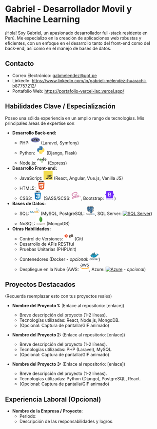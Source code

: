 # Gabriel - Desarrollador Movil y Machine Learning

¡Hola! Soy Gabriel, un apasionado desarrollador full-stack residente en Perú. Me especializo en la creación de aplicaciones web robustas y eficientes, con un enfoque en el desarrollo tanto del front-end como del back-end, así como en el manejo de bases de datos.

## Contacto

*   Correo Electrónico: gabmelendez@upt.pe
*   LinkedIn: https://www.linkedin.com/in/gabriel-melendez-huarachi-b87757212/
*   Portafolio Web: https://portafolio-vercel-lac.vercel.app/

## Habilidades Clave / Especialización

Poseo una sólida experiencia en un amplio rango de tecnologías. Mis principales áreas de expertise son:

*   **Desarrollo Back-end:**
    *   PHP: [<img src="https://raw.githubusercontent.com/devicons/devicon/master/icons/php/php-original.svg" alt="PHP" width="30" height="30"/>](https://www.php.net) (Laravel, Symfony)
    *   Python: [<img src="https://raw.githubusercontent.com/devicons/devicon/master/icons/python/python-original.svg" alt="Python" width="30" height="30"/>](https://www.python.org) (Django, Flask)
    *   Node.js: [<img src="https://raw.githubusercontent.com/devicons/devicon/master/icons/nodejs/nodejs-original-wordmark.svg" alt="Node.js" width="30" height="30"/>](https://nodejs.org) (Express)
*   **Desarrollo Front-end:**
    *   JavaScript: [<img src="https://raw.githubusercontent.com/devicons/devicon/master/icons/javascript/javascript-original.svg" alt="JavaScript" width="30" height="30"/>](https://developer.mozilla.org/en-US/docs/Web/JavaScript) (React, Angular, Vue.js, Vanilla JS)
    *   HTML5: [<img src="https://raw.githubusercontent.com/devicons/devicon/master/icons/html5/html5-original-wordmark.svg" alt="HTML5" width="30" height="30"/>](https://www.w3.org/html/)
    *   CSS3: [<img src="https://raw.githubusercontent.com/devicons/devicon/master/icons/css3/css3-original-wordmark.svg" alt="CSS3" width="30" height="30"/>](https://www.w3schools.com/css/) (SASS/SCSS: [<img src="https://raw.githubusercontent.com/devicons/devicon/master/icons/sass/sass-original.svg" alt="SASS" width="30" height="30"/>](https://sass-lang.com), Bootstrap: [<img src="https://raw.githubusercontent.com/devicons/devicon/master/icons/bootstrap/bootstrap-plain-wordmark.svg" alt="Bootstrap" width="30" height="30"/>](https://getbootstrap.com/))
*   **Bases de Datos:**
    *   SQL: [<img src="https://raw.githubusercontent.com/devicons/devicon/master/icons/mysql/mysql-original-wordmark.svg" alt="MySQL" width="30" height="30"/>](https://www.mysql.com/) (MySQL, PostgreSQL: [<img src="https://raw.githubusercontent.com/devicons/devicon/master/icons/postgresql/postgresql-original-wordmark.svg" alt="PostgreSQL" width="30" height="30"/>](https://www.postgresql.org/), SQL Server: [<img src="https://www.svgrepo.com/show/303229/microsoft-sql-server-logo.svg" alt="SQL Server" width="30" height="30"/>](https://www.microsoft.com/en-us/sql-server))
    *   NoSQL: [<img src="https://raw.githubusercontent.com/devicons/devicon/master/icons/mongodb/mongodb-original-wordmark.svg" alt="MongoDB" width="30" height="30"/>](https://www.mongodb.com/) (MongoDB)
*   **Otras Habilidades:**
    *   Control de Versiones: [<img src="https://raw.githubusercontent.com/devicons/devicon/master/icons/git/git-original-wordmark.svg" alt="Git" width="30" height="30"/>](https://git-scm.com/) (Git)
    *   Desarrollo de APIs RESTful
    *   Pruebas Unitarias (PHPUnit)
    *   Contenedores (Docker - *opcional*: [<img src="https://raw.githubusercontent.com/devicons/devicon/master/icons/docker/docker-original-wordmark.svg" alt="Docker" width="30" height="30"/>](https://www.docker.com/))
    *   Despliegue en la Nube (AWS: [<img src="https://raw.githubusercontent.com/devicons/devicon/master/icons/amazonwebservices/amazonwebservices-original-wordmark.svg" alt="AWS" width="30" height="30"/>](https://aws.amazon.com/), Azure: [<img src="https://www.vectorlogo.zone/logos/microsoft_azure/microsoft_azure-icon.svg" alt="Azure" width="30" height="30"/>](https://azure.microsoft.com/en-in/) - *opcional*)

## Proyectos Destacados

(Recuerda reemplazar esto con tus proyectos reales)

*   **Nombre del Proyecto 1:** (Enlace al repositorio: [enlace])
    *   Breve descripción del proyecto (1-2 líneas).
    *   Tecnologías utilizadas: React, Node.js, MongoDB.
    *   (Opcional: Captura de pantalla/GIF animado)

*   **Nombre del Proyecto 2:** (Enlace al repositorio: [enlace])
    *   Breve descripción del proyecto (1-2 líneas).
    *   Tecnologías utilizadas: PHP (Laravel), MySQL.
    *   (Opcional: Captura de pantalla/GIF animado)

*   **Nombre del Proyecto 3:** (Enlace al repositorio: [enlace])
    *   Breve descripción del proyecto (1-2 líneas).
    *   Tecnologías utilizadas: Python (Django), PostgreSQL, React.
    *   (Opcional: Captura de pantalla/GIF animado)

## Experiencia Laboral (Opcional)

*   **Nombre de la Empresa / Proyecto:**
    *   Periodo:
    *   Descripción de las responsabilidades y logros.


